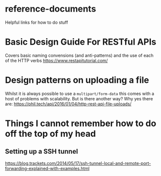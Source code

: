# reference-documents
Helpful links for how to do stuff

# Basic Design Guide For RESTful APIs
Covers basic naming convensions (and anti-patterns) and the use of each of the HTTP verbs
https://www.restapitutorial.com/

# Design patterns on uploading a file
Whilst it is always possible to use a `multipart/form-data` this comes with a host of problems with scalability. But is there another way? Why yes there are:
https://phil.tech/api/2016/01/04/http-rest-api-file-uploads/

# Things I cannot remember how to do off the top of my head
## Setting up a SSH tunnel
https://blog.trackets.com/2014/05/17/ssh-tunnel-local-and-remote-port-forwarding-explained-with-examples.html


